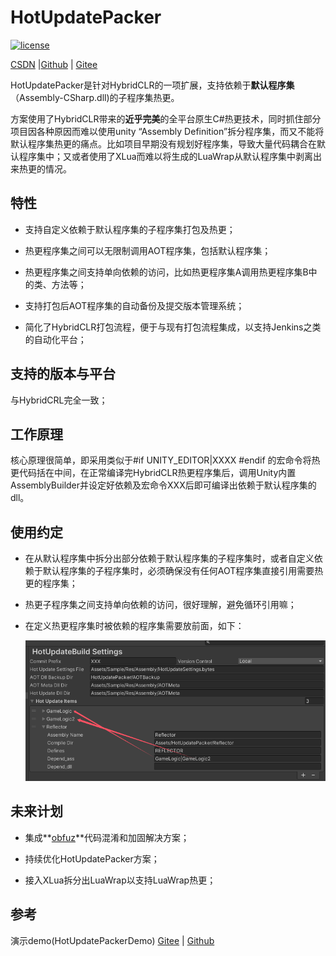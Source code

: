 # HotUpdatePacker

[![license](http://img.shields.io/badge/license-MIT-blue.svg)](https://github.com/xinjay/HotUpdatePacker/blob/master/LICENSE)

[CSDN](https://blog.csdn.net/xinjay1992/article/details/149230040) |[Github](https://github.com/xinjay/HotUpdatePacker) | [Gitee](https://gitee.com/xinjay/hot-update-packer)

HotUpdatePacker是针对HybridCLR的一项扩展，支持依赖于**默认程序集**（Assembly-CSharp.dll)的子程序集热更。

方案使用了HybridCLR带来的**近乎完美**的全平台原生C#热更技术，同时抓住部分项目因各种原因而难以使用unity “Assembly Definition”拆分程序集，而又不能将默认程序集热更的痛点。比如项目早期没有规划好程序集，导致大量代码耦合在默认程序集中；又或者使用了XLua而难以将生成的LuaWrap从默认程序集中剥离出来热更的情况。

## 特性

- 支持自定义依赖于默认程序集的子程序集打包及热更；

- 热更程序集之间可以无限制调用AOT程序集，包括默认程序集；

- 热更程序集之间支持单向依赖的访问，比如热更程序集A调用热更程序集B中的类、方法等；

- 支持打包后AOT程序集的自动备份及提交版本管理系统；

- 简化了HybridCLR打包流程，便于与现有打包流程集成，以支持Jenkins之类的自动化平台；

## 支持的版本与平台

与HybridCRL完全一致；

## 工作原理

核心原理很简单，即采用类似于#if UNITY_EDITOR|XXXX   #endif 的宏命令将热更代码括在中间，在正常编译完HybridCLR热更程序集后，调用Unity内置AssemblyBuilder并设定好依赖及宏命令XXX后即可编译出依赖于默认程序集的dll。

## 使用约定

- 在从默认程序集中拆分出部分依赖于默认程序集的子程序集时，或者自定义依赖于默认程序集的子程序集时，必须确保没有任何AOT程序集直接引用需要热更的程序集；

- 热更子程序集之间支持单向依赖的访问，很好理解，避免循环引用嘛；

- 在定义热更程序集时被依赖的程序集需要放前面，如下：
  
  ![](Image/guide.png)

## 未来计划

- 集成**[obfuz](https://github.com/focus-creative-games/obfuz)**代码混淆和加固解决方案；

- 持续优化HotUpdatePacker方案；

- 接入XLua拆分出LuaWrap以支持LuaWrap热更；

## 参考

演示demo(HotUpdatePackerDemo) [Gitee](https://gitee.com/xinjay/hot-update-packer-demo) | [Github](https://github.com/xinjay/HotUpdatePackerDemo)
